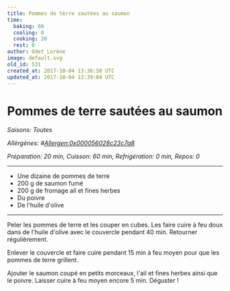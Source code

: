 ```yaml
---
title: Pommes de terre sautées au saumon
time:
  baking: 60
  cooling: 0
  cooking: 20
  rest: 0
author: Odet Lorène
image: default.svg
old_id: 531
created_at: 2017-10-04 13:36:50 UTC
updated_at: 2017-10-04 13:39:04 UTC
---
```


# Pommes de terre sautées au saumon

_Saisons: Toutes_

_Allèrgènes: #<Allergen:0x000056028c23c7a8>_

_Préparation: 20 min, Cuisson: 60 min, Refrigération: 0 min, Repos: 0_

---

- Une dizaine de pommes de terre
- 200 g de saumon fumé
- 200 g de fromage ail et fines herbes
- Du poivre
- De l'huile d'olive

---

Peler les pommes de terre et les couper en cubes. Les faire cuire à feu doux dans de l'huile d'olive avec le couvercle pendant 40 min. Retourner régulièrement.

Enlever le couvercle et faire cuire pendant 15 min à feu moyen pour que les pommes de terre grillent.

Ajouter le saumon coupé en petits morceaux, l'ail et fines herbes ainsi que le poivre. Laisser cuire à feu moyen encore 5 min. Déguster !
